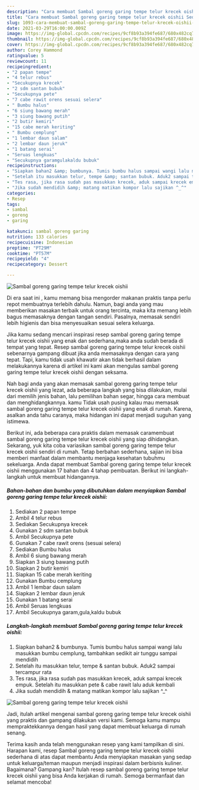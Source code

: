 ```yaml
---
description: "Cara membuat Sambal goreng garing tempe telur krecek oishii Sederhana Untuk Jualan"
title: "Cara membuat Sambal goreng garing tempe telur krecek oishii Sederhana Untuk Jualan"
slug: 1093-cara-membuat-sambal-goreng-garing-tempe-telur-krecek-oishii-sederhana-untuk-jualan
date: 2021-03-29T16:00:00.009Z
image: https://img-global.cpcdn.com/recipes/9cf8b93a394fe687/680x482cq70/sambal-goreng-garing-tempe-telur-krecek-oishii-foto-resep-utama.jpg
thumbnail: https://img-global.cpcdn.com/recipes/9cf8b93a394fe687/680x482cq70/sambal-goreng-garing-tempe-telur-krecek-oishii-foto-resep-utama.jpg
cover: https://img-global.cpcdn.com/recipes/9cf8b93a394fe687/680x482cq70/sambal-goreng-garing-tempe-telur-krecek-oishii-foto-resep-utama.jpg
author: Corey Hammond
ratingvalue: 5
reviewcount: 11
recipeingredient:
- "2 papan tempe"
- "4 telur rebus"
- "Secukupnya krecek"
- "2 sdm santan bubuk"
- "Secukupnya pete"
- "7 cabe rawit orens sesuai selera"
- " Bumbu halus"
- "6 siung bawang merah"
- "3 siung bawang putih"
- "2 butir kemiri"
- "15 cabe merah keriting"
- " Bumbu cemplung"
- "1 lembar daun salam"
- "2 lembar daun jeruk"
- "1 batang serai"
- "Seruas lengkuas"
- "Secukupnya garamgulakaldu bubuk"
recipeinstructions:
- "Siapkan bahan2 &amp; bumbunya. Tumis bumbu halus sampai wangi lalu masukkan bumbu cemplung, tambahkan sedikit air tunggu sampai mendidih"
- "Setelah itu masukkan telur, tempe &amp; santan bubuk. Aduk2 sampai tercampur rata"
- "Tes rasa, jika rasa sudah pas masukkan krecek, aduk sampai krecek empuk. Setelah itu masukkan pete &amp; cabe rawit lalu aduk kembali"
- "Jika sudah mendidih &amp; matang matikan kompor lalu sajikan ^_^"
categories:
- Resep
tags:
- sambal
- goreng
- garing

katakunci: sambal goreng garing 
nutrition: 133 calories
recipecuisine: Indonesian
preptime: "PT29M"
cooktime: "PT57M"
recipeyield: "4"
recipecategory: Dessert

---
```



![Sambal goreng garing tempe telur krecek oishii](https://img-global.cpcdn.com/recipes/9cf8b93a394fe687/680x482cq70/sambal-goreng-garing-tempe-telur-krecek-oishii-foto-resep-utama.jpg)

Di era  saat ini , kamu memang bisa mengorder makanan praktis tanpa perlu repot membuatnya terlebih dahulu. Namun, bagi anda yang mau memberikan masakan terbaik untuk orang tercinta, maka kita memang lebih bagus memasaknya dengan tangan sendiri. Pasalnya, memasak sendiri lebih higienis dan bisa menyesuaikan sesuai selera keluarga.

Jika kamu sedang mencari inspirasi resep sambal goreng garing tempe telur krecek oishii yang enak dan sederhana,maka anda sudah berada di tempat yang tepat. Resep sambal goreng garing tempe telur krecek oishii  sebenarnya gampang dibuat jika anda memasaknya dengan cara yang tepat. Tapi, kamu tidak usah khawatir akan tidak berhasil dalam melakukannya 
karena di artikel ini kami akan mengulas sambal goreng garing tempe telur krecek oishii dengan seksama.  



Nah bagi anda yang akan memasak sambal goreng garing tempe telur krecek oishii yang lezat, ada beberapa langkah yang bisa dilakukan, mulai dari memilih jenis bahan, lalu pemilihan bahan segar, hingga cara membuat dan menghidangkannya. kamu Tidak usah pusing kalau mau memasak sambal goreng garing tempe telur krecek oishii yang enak di rumah. Karena, asalkan anda  tahu caranya, maka hidangan ini dapat menjadi suguhan yang istimewa.

Berikut ini, ada beberapa cara praktis  dalam memasak caramembuat sambal goreng garing tempe telur krecek oishii yang siap dihidangkan. Sekarang, yuk kita coba variasikan sambal goreng garing tempe telur krecek oishii sendiri di rumah. Tetap berbahan sederhana, sajian ini bisa memberi manfaat dalam membantu menjaga kesehatan tubuhmu sekeluarga. Anda dapat membuat Sambal goreng garing tempe telur krecek oishii menggunakan 17 bahan dan 4 tahap pembuatan. Berikut ini langkah-langkah untuk membuat hidangannya.

<!--inarticleads1-->

##### Bahan-bahan dan bumbu yang dibutuhkan dalam menyiapkan Sambal goreng garing tempe telur krecek oishii:

1. Sediakan 2 papan tempe
1. Ambil 4 telur rebus
1. Sediakan Secukupnya krecek
1. Gunakan 2 sdm santan bubuk
1. Ambil Secukupnya pete
1. Gunakan 7 cabe rawit orens (sesuai selera)
1. Sediakan  Bumbu halus
1. Ambil 6 siung bawang merah
1. Siapkan 3 siung bawang putih
1. Siapkan 2 butir kemiri
1. Siapkan 15 cabe merah keriting
1. Gunakan  Bumbu cemplung
1. Ambil 1 lembar daun salam
1. Siapkan 2 lembar daun jeruk
1. Gunakan 1 batang serai
1. Ambil Seruas lengkuas
1. Ambil Secukupnya garam,gula,kaldu bubuk




<!--inarticleads2-->

##### Langkah-langkah membuat Sambal goreng garing tempe telur krecek oishii:

1. Siapkan bahan2 &amp; bumbunya. Tumis bumbu halus sampai wangi lalu masukkan bumbu cemplung, tambahkan sedikit air tunggu sampai mendidih
1. Setelah itu masukkan telur, tempe &amp; santan bubuk. Aduk2 sampai tercampur rata
1. Tes rasa, jika rasa sudah pas masukkan krecek, aduk sampai krecek empuk. Setelah itu masukkan pete &amp; cabe rawit lalu aduk kembali
1. Jika sudah mendidih &amp; matang matikan kompor lalu sajikan ^_^
<img src="//assets-global.cpcdn.com/assets/icons/button_play-2c75c40dde080a61004c1f40b05d8f140eaff45d7e9e6481dc71c63d2e7c4909.png" alt="Sambal goreng garing tempe telur krecek oishii">



Jadi, itulah artikel mengenai  sambal goreng garing tempe telur krecek oishii  yang praktis dan gampang dilakukan versi kami. Semoga kamu mampu mempraktekkannya dengan hasil yang dapat membuat keluarga di rumah senang. 

Terima kasih anda telah menggunakan resep yang kami tampilkan di sini. Harapan kami, resep  Sambal goreng garing tempe telur krecek oishii sederhana di atas dapat membantu Anda menyiapkan masakan yang sedap untuk keluarga/teman maupun menjadi inspirasi dalam berbisnis kuliner. Bagaimana? Gampang kan? Itulah resep sambal goreng garing tempe telur krecek oishii yang bisa Anda kerjakan di rumah. Semoga bermanfaat dan selamat mencoba!


